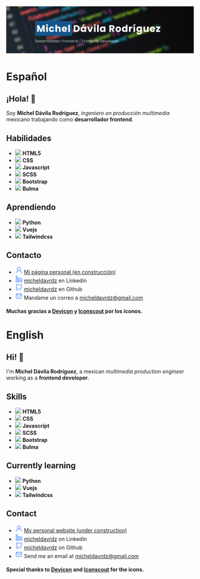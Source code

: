 <h1 align="center">
  <img src="https://raw.githubusercontent.com/micheldavrdz/micheldavrdz/main/banner%20github.png" alt="Michel Dávila Rodríguez" />
</h1>

# Español

## ¡Hola! 👋 
Soy **Michel Dávila Rodríguez**, _ingeniero en producción multimedia_ mexicano trabajando como **desarrollador frontend**.

## Habilidades
- <img src="https://cdn.jsdelivr.net/gh/devicons/devicon/icons/html5/html5-plain.svg" width="30"> **HTML5**
- <img src="https://cdn.jsdelivr.net/gh/devicons/devicon/icons/css3/css3-plain.svg" width="30"> **CSS**
- <img src="https://cdn.jsdelivr.net/gh/devicons/devicon/icons/javascript/javascript-plain.svg" width="30"> **Javascript**
- <img src="https://cdn.jsdelivr.net/gh/devicons/devicon/icons/sass/sass-original.svg" width="30"> **SCSS**
- <img src="https://cdn.jsdelivr.net/gh/devicons/devicon/icons/bootstrap/bootstrap-plain.svg" width="30"> **Bootstrap**
- <img src="https://cdn.jsdelivr.net/gh/devicons/devicon/icons/bulma/bulma-plain.svg" width="30"> **Bulma**

## Aprendiendo
- <img src="https://cdn.jsdelivr.net/gh/devicons/devicon/icons/python/python-original.svg" width="30"> **Python**
- <img src="https://cdn.jsdelivr.net/gh/devicons/devicon/icons/vuejs/vuejs-original.svg" width="30"> **Vuejs**
- <img src="https://cdn.jsdelivr.net/gh/devicons/devicon/icons/tailwindcss/tailwindcss-plain.svg" width="30"> **Tailwindcss**

## Contacto
- <img src="https://raw.githubusercontent.com/micheldavrdz/micheldavrdz/6f1defe9e84da0f3a3afa0685fa5f402413f069e/user.svg" width="20"> [Mi página personal (en construcción)](#)
- <img src="https://raw.githubusercontent.com/micheldavrdz/micheldavrdz/6f1defe9e84da0f3a3afa0685fa5f402413f069e/linkedin-alt.svg" width="20"> [micheldavrdz](https://linkedin.com/in/micheldavrdz) en Linkedin
- <img src="https://raw.githubusercontent.com/micheldavrdz/micheldavrdz/6f1defe9e84da0f3a3afa0685fa5f402413f069e/github-alt.svg" width="20"> [micheldavrdz](https://github.com/micheldavrdz) en Github
- <img src="https://raw.githubusercontent.com/micheldavrdz/micheldavrdz/6f1defe9e84da0f3a3afa0685fa5f402413f069e/mail.svg" width="20"> Mandame un correo a micheldavrdz@gmail.com

#### Muchas gracias a [Devicon](https://devicon.dev/) y [Iconscout](https://iconscout.com/unicons) por los iconos.

# English

## Hi! 👋 
I'm **Michel Dávila Rodríguez**, a mexican _multimedia production engineer_ working as a **frontend developer**.

## Skills
- <img src="https://cdn.jsdelivr.net/gh/devicons/devicon/icons/html5/html5-plain.svg" width="30"> **HTML5**
- <img src="https://cdn.jsdelivr.net/gh/devicons/devicon/icons/css3/css3-plain.svg" width="30"> **CSS**
- <img src="https://cdn.jsdelivr.net/gh/devicons/devicon/icons/javascript/javascript-plain.svg" width="30"> **Javascript**
- <img src="https://cdn.jsdelivr.net/gh/devicons/devicon/icons/sass/sass-original.svg" width="30"> **SCSS**
- <img src="https://cdn.jsdelivr.net/gh/devicons/devicon/icons/bootstrap/bootstrap-plain.svg" width="30"> **Bootstrap**
- <img src="https://cdn.jsdelivr.net/gh/devicons/devicon/icons/bulma/bulma-plain.svg" width="30"> **Bulma**

## Currently learning
- <img src="https://cdn.jsdelivr.net/gh/devicons/devicon/icons/python/python-original.svg" width="30"> **Python**
- <img src="https://cdn.jsdelivr.net/gh/devicons/devicon/icons/vuejs/vuejs-original.svg" width="30"> **Vuejs**
- <img src="https://cdn.jsdelivr.net/gh/devicons/devicon/icons/tailwindcss/tailwindcss-plain.svg" width="30"> **Tailwindcss**

## Contact
- <img src="https://raw.githubusercontent.com/micheldavrdz/micheldavrdz/6f1defe9e84da0f3a3afa0685fa5f402413f069e/user.svg" width="20"> [My personal website (under construction)](#)
- <img src="https://raw.githubusercontent.com/micheldavrdz/micheldavrdz/6f1defe9e84da0f3a3afa0685fa5f402413f069e/linkedin-alt.svg" width="20"> [micheldavrdz](https://linkedin.com/in/micheldavrdz) on Linkedin
- <img src="https://raw.githubusercontent.com/micheldavrdz/micheldavrdz/6f1defe9e84da0f3a3afa0685fa5f402413f069e/github-alt.svg" width="20"> [micheldavrdz](https://github.com/micheldavrdz) on Github
- <img src="https://raw.githubusercontent.com/micheldavrdz/micheldavrdz/6f1defe9e84da0f3a3afa0685fa5f402413f069e/mail.svg" width="20"> Send me an email at micheldavrdz@gmail.com

#### Special thanks to [Devicon](https://devicon.dev/) and [Iconscout](https://iconscout.com/unicons) for the icons.
